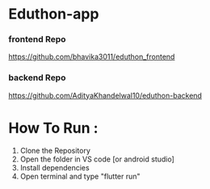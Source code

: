 # Eduthon-app

### frontend Repo
https://github.com/bhavika3011/eduthon_frontend


### backend Repo
https://github.com/AdityaKhandelwal10/eduthon-backend

# How To Run : 
1. Clone the Repository
2. Open the folder in VS code [or android studio]
3. Install dependencies
4. Open terminal and type "flutter run"

